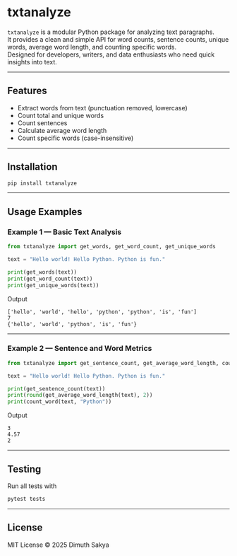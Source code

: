 # txtanalyze

`txtanalyze` is a modular Python package for analyzing text paragraphs.  
It provides a clean and simple API for word counts, sentence counts, unique words, average word length, and counting specific words.  
Designed for developers, writers, and data enthusiasts who need quick insights into text.

---

## Features

- Extract words from text (punctuation removed, lowercase)
- Count total and unique words
- Count sentences
- Calculate average word length
- Count specific words (case-insensitive)

---

## Installation

```bash
pip install txtanalyze
```

---

## Usage Examples

### Example 1 — Basic Text Analysis

```python
from txtanalyze import get_words, get_word_count, get_unique_words

text = "Hello world! Hello Python. Python is fun."

print(get_words(text))
print(get_word_count(text))
print(get_unique_words(text))
```

Output

```
['hello', 'world', 'hello', 'python', 'python', 'is', 'fun']
7
{'hello', 'world', 'python', 'is', 'fun'}
```

---

### Example 2 — Sentence and Word Metrics

```python
from txtanalyze import get_sentence_count, get_average_word_length, count_word

text = "Hello world! Hello Python. Python is fun."

print(get_sentence_count(text))
print(round(get_average_word_length(text), 2))
print(count_word(text, "Python"))
```

Output

```
3
4.57
2
```

---

## Testing

Run all tests with

```bash
pytest tests
```

---

## License

MIT License © 2025 Dimuth Sakya
